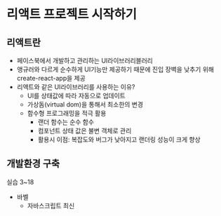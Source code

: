 


# 리액트 프로젝트 시작하기

## 리액트란

- 페이스북에서 개발하고 관리하는 UI라이브러리블러리
- 앵규러와 다르게 순수하게 UI기능만 제공하기 때문에 진입 장벽을 낮추기 위해 create-react-app을 제공
- 리액트와 같은 UI라이브러리를 사용하는 이유?
	- UI를 상태값에 따라 자동으로 업데이트
	- 가상돔(virtual dom)을 통해서 최소한의 변경
	- 함수형 프로그래밍을 적극 활용
		- 랜더 함수는 순수 함수
		- 컴포넌트 상태 값은 불변 객체로 관리
		- 활용시 이점: 복잡도와 버그가 낮아지고 랜더링 성능이 크게 향상

## 개발환경 구축
실습 3~18
- 바벨
	- 자바스크립트 최신


<!--stackedit_data:
eyJoaXN0b3J5IjpbLTU4NzQyNjIwNSw4Njg1NjAwOV19
-->